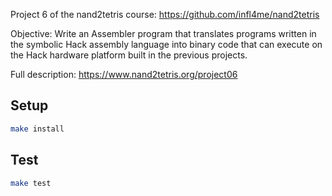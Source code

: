 Project 6 of the nand2tetris course: https://github.com/infl4me/nand2tetris

Objective: Write an Assembler program that translates programs written in the symbolic Hack assembly language into binary code that can execute on the Hack hardware platform built in the previous projects.

Full description: https://www.nand2tetris.org/project06

## Setup

```sh
make install
```

## Test

```sh
make test
```
